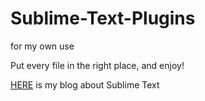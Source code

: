 # Sublime-Text-Plugins
for my own use

Put every file in the right place, and enjoy!

[HERE](https://www.cnblogs.com/hangj/tag/sublime/) is my blog about Sublime Text

